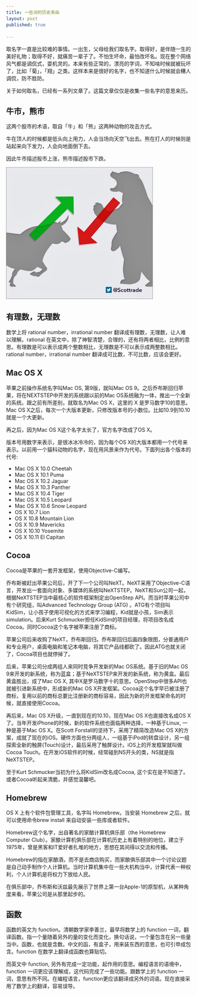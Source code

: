 ```yaml
---
title: 一些词的历史来由
layout: post
published: true

---
```


取名字一直是比较难的事情。一出生，父母给我们取名字。取得好，是伴随一生的美好礼物；取得不好，就痛苦一辈子了。不怕生坏命，最怕改坏名。现在整个网络风气都是调侃式，耍机灵的。本来有些正常的，漂亮的字词，不知啥时候就被玩坏了，比如「菊」，「翔」之类。这样本来是很好的名字，也不知道什么时候就会糟人调侃，防不胜防。

关于如何取名，已经有一系列文章了。这篇文章仅仅是收集一些名字的意思来历。

## 牛市，熊市

这两个股市的术语，取自「牛」和「熊」这两种动物的攻击方式。

牛在顶人的时候都是低头向上用力，人会当场向天空飞出去。熊在打人的时候则是站起来向下发力，人会向地面倒下去。

因此牛市描述股市上涨，熊市描述股市下跌。

![牛市，熊市](/media/files/bull-bear.jpg)


## 有理数，无理数

数学上将 rational number，irrational number 翻译成有理数，无理数，让人难以理解。rational 在英文中，除了神智清楚，合理的，还有将两者相比，比例的意思。有理数是可以表示成两个整数相比，无理数是不可以表示成两整数相比。rational number，irrational number 翻译成可比数，不可比数，应该会更好。


Mac OS X
-------
苹果之前操作系统名字叫Mac OS, 第9版，就叫Mac OS 9。之后乔布斯回归苹果，将在NEXTSTEP中开发的系统跟以前的Mac OS系统融为一体，推出一个全新的系统。跟之前有所差别，就取名为Mac OS X，这里的 X 是罗马数字10的意思。Mac OS X之后，每次一个大版本更新，只修改版本号的小数位。比如10.9到10.10就是一个大更新。

再之后，因为Mac OS X这个名字太长了，官方名字改成了OS X。

版本号用数字来表示，是很冰冰冷冷的，因为每个OS X的大版本都用一个代号来表示。以前用一个猫科动物的名字，现在用风景来作为代号。下面列出各个版本的代号:

* Mac OS X 10.0 Cheetah
* Mac OS X 10.1 Puma
* Mac OS X 10.2 Jaguar
* Mac OS X 10.3 Panther
* Mac OS X 10.4 Tiger
* Mac OS X 10.5 Leopard
* Mac OS X 10.6 Snow Leopard
* OS X 10.7 Lion
* OS X 10.8 Mountain Lion
* OS X 10.9 Mavericks
* OS X 10.10 Yosemite
* OS X 10.11 El Capitan

Cocoa
--------
Cocoa是苹果的一套开发框架，使用Objective-C编写。

乔布斯被赶出苹果公司后，开了下一个公司叫NeXT。NeXT采用了Objective-C语言，开发出一套面向对象、多媒体的系统叫NeXTSTEP。NeXT和Sun公司一起，根据NeXTSTEP当中最核心的软件框架制定出OpenStep API。而当时苹果公司中有个研究组，叫Advanced Technology Group (ATG) 。ATG有个项目叫KidSim，让小孩子使用可视化的方式来学习编程，Kid就是小孩，Sim表示simulation。后来Kurt Schmucker担任KidSim的项目经理，将项目改名成Cocoa。同时Cocoa这个名字被苹果注册了商标。

苹果公司后来收购了NeXT，乔布斯回归。乔布斯回归后画四象限图，分普通用户和专业用户，桌面电脑和笔记本电脑，将其它产品线都砍了。因此ATG也就关闭了，Cocoa项目也就停掉了。

后来，苹果公司分成两组人来同时竞争开发新的Mac OS系统。基于旧的Mac OS 9来开发的新系统，称为蓝盒；基于NeXTSTEP来开发的新系统，称为黄盒。最后黄盒胜出，成了Mac OS X, 其中X是罗马数字十的意思。OpenStep中很多API也就被引进新系统中，形成新的Mac OS X开发框架。Cocoa这个名字早已被注册了商标，复用以前的商标总要比注册新的商标容易，因此为新的开发框架命名的时候，就直接使用Cocoa。

再后来，Mac OS X升级，一直到现在的10.10，现在Mac OS X也直接改名成OS X了。当年开发iPhone的时候，新的软件系统也面临两种选择，一种基于Linux, 一种是基于Mac OS X。在Scott Forstall的坚持下，采用了精简改造Mac OS X的方案，成就了现在的iOS。硬件方面也分两组人，一组基于iPod的转盘设计，另一组探索全新的触屏(Touch)设计，最后采用了触屏设计。iOS上的开发框架就叫做Cocoa Touch。在开发iOS软件的时候，经常碰到NS开头的类，NS就是指NeXTSTEP。

至于Kurt Schmucker当初为什么将KidSim改名成Cocoa, 这个实在是不知道了。或者Cocoa听起来清脆，并感觉温馨吧。

Homebrew
------
OS X 上有个软件包管理工具，名字叫 Homebrew。当安装 Homebrew 之后，就可以使用命令brew install 来自动安装一些库或者软件。

Homebrew这个名字，出自著名的家酿计算机俱乐部（the Homebrew Computer Club）。家酿计算机俱乐部在计算机历史上有着特别的地位，建立于1975年，曾是黑客和IT爱好者扎堆的地方，思想在其间得以交流和传播。

Homebrew的指在家酿酒，而不是去商店购买，而家酿俱乐部其中一个讨论议题是自己动手制作个人计算机。当时计算机集中在一些大机构当中，计算代表一种权利，个人计算机是将权力下放给人民。

在俱乐部中，乔布斯和沃兹最先展示了世界上第一台Apple-1的原型机，从某种角度来看，苹果公司是从那里起步的。

## 函数

函数的英文为 function。清朝数学家李善兰，最早将数学上的 function 一词，翻译函数。指一个量随着另外的量的变化而变化，换句话说，一个量包含在另一些量当中。函数，也就是含数。中文的函，有盒子，用来装东西的意思，也可引申成包含。function 在数学上翻译成函数也算贴切。

而英文中 function, 另外有完成一定功能，起作用的意思。编程语言的语境中，function 一词更应该理解成，这代码完成了一些功能。跟数学上的 function 一词，意思有所不同。在编程语言，function更应该翻译成另外的词语。现在直接采用了数学上的翻译，容易误导。
